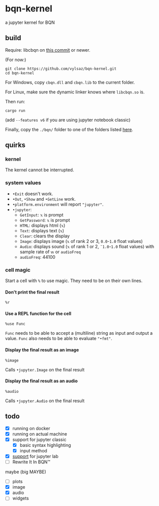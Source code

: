 # bqn-kernel
a jupyter kernel for BQN

## build

Require: libcbqn on [this commit](https://github.com/dzaima/CBQN/tree/0cd1ea9bdc02652fc800d49dc672fb1119cdcbe3) or newer.

(For now:)
```
git clone https://github.com/vylsaz/bqn-kernel.git
cd bqn-kernel
```
For Windows, copy `cbqn.dll` and `cbqn.lib` to the current folder.

For Linux, make sure the dynamic linker knows where `libcbqn.so` is.

Then run:
```
cargo run
```
(add `--features v6` if you are using jupyter notebook classic)

Finally, copy the `./bqn/` folder to one of the folders listed [here](https://jupyter-client.readthedocs.io/en/latest/kernels.html#kernel-specs).

## quirks 

### kernel
The kernel cannot be interrupted.

### system values
- `•Exit` doesn't work.
- `•Out`, `•Show` and `•GetLine` work.
- `•platform.environment` will report `"jupyter"`.
- `•jupyter`:
  - `GetInput`: `𝕩` is prompt
  - `GetPassword`: `𝕩` is prompt
  - `HTML`: displays html (`𝕩`)
  - `Text`: displays text (`𝕩`)
  - `Clear`: clears the display
  - `Image`: displays image (`𝕩` of rank 2 or 3, `0.0`-`1.0` float values)
  - `Audio`: displays sound (`𝕩` of rank 1 or 2, `¯1.0`-`1.0` float values) with sample rate of `𝕨` or `audioFreq`
  - `audioFreq`: 44100

### cell magic
Start a cell with `%` to use magic. They need to be on their own lines.

#### Don't print the final result
```
%r
```
#### Use a REPL function for the cell
```
%use Func
```
`Func` needs to be able to accept a (multiline) string as input and output a value.
`Func` also needs to be able to evaluate `"•fmt"`.
#### Display the final result as an image
```
%image
```
Calls `•jupyter.Image` on the final result
#### Display the final result as an audio
```
%audio
```
Calls `•jupyter.Audio` on the final result

## todo
- [x] running on docker
- [x] running on actual machine
- [x] support for jupyter classic
  - [x] basic syntax highlighting
  - [x] input method
- [x] [support](https://github.com/vylsaz/jupyterlab-bqn) for jupyter lab
- [ ] Rewrite It In BQN™

maybe (big MAYBE)
- [ ] plots
- [x] image
- [x] audio
- [ ] widgets
